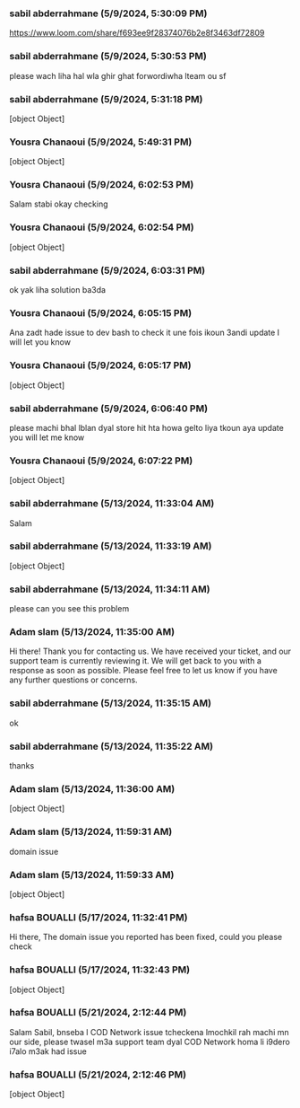 ### sabil abderrahmane (5/9/2024, 5:30:09 PM)

https://www.loom.com/share/f693ee9f28374076b2e8f3463df72809

### sabil abderrahmane (5/9/2024, 5:30:53 PM)

please wach liha hal wla ghir ghat forwordiwha lteam ou sf

### sabil abderrahmane (5/9/2024, 5:31:18 PM)

[object Object]

### Yousra Chanaoui (5/9/2024, 5:49:31 PM)

[object Object]

### Yousra Chanaoui (5/9/2024, 6:02:53 PM)

Salam stabi okay checking 

### Yousra Chanaoui (5/9/2024, 6:02:54 PM)

[object Object]

### sabil abderrahmane (5/9/2024, 6:03:31 PM)

ok yak liha solution ba3da

### Yousra Chanaoui (5/9/2024, 6:05:15 PM)

Ana zadt hade issue to dev bash to check it une fois ikoun 3andi update I will let you know 

### Yousra Chanaoui (5/9/2024, 6:05:17 PM)

[object Object]

### sabil abderrahmane (5/9/2024, 6:06:40 PM)

please machi bhal lblan dyal store hit hta howa gelto liya tkoun aya update you will let me know

### Yousra Chanaoui (5/9/2024, 6:07:22 PM)

[object Object]

### sabil abderrahmane (5/13/2024, 11:33:04 AM)

Salam

### sabil abderrahmane (5/13/2024, 11:33:19 AM)

[object Object]

### sabil abderrahmane (5/13/2024, 11:34:11 AM)

please can you see this problem

### Adam slam (5/13/2024, 11:35:00 AM)

Hi there! Thank you for contacting us. We have received your ticket, and our support team is currently reviewing it. We will get back to you with a response as soon as possible. Please feel free to let us know if you have any further questions or concerns.

### sabil abderrahmane (5/13/2024, 11:35:15 AM)

ok

### sabil abderrahmane (5/13/2024, 11:35:22 AM)

thanks

### Adam slam (5/13/2024, 11:36:00 AM)

[object Object]

### Adam slam (5/13/2024, 11:59:31 AM)

domain issue

### Adam slam (5/13/2024, 11:59:33 AM)

[object Object]

### hafsa BOUALLI (5/17/2024, 11:32:41 PM)

Hi there, 
The domain issue you reported has been fixed, could you please check

### hafsa BOUALLI (5/17/2024, 11:32:43 PM)

[object Object]

### hafsa BOUALLI (5/21/2024, 2:12:44 PM)

Salam Sabil, 
bnseba l COD Network issue tcheckena lmochkil rah machi mn our side, please twasel m3a support team dyal COD Network homa li i9dero i7alo m3ak had issue

### hafsa BOUALLI (5/21/2024, 2:12:46 PM)

[object Object]
